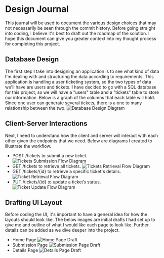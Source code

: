 # Design Journal
This journal will be used to document the various design choices that may not necessarily be seen through the commit history. Before going straight into coding, I believe it's best to draft out the roadmap of the solution. I hope this document can give you greater context into my thought process for completing this project.

## Database Design
The first step I take into designing an application is to see what kind of data I'm dealing with and structuring the data according to requirements.
This application is handling a user ticketing system, so the two types of data we'll have are users and tickets. I have decided to go with a SQL database for this project, so we will have a "users" table and a "tickets" table to store our information. Below is a graph of the columns that each table will hold. Since one user can generate several tickets, there is a one to many relationship between the two.
![Database Design Diagram](https://github.com/brandonpacol/Reliant-Support-Center/blob/main/designs/assets/01-Database-Design.png)

## Client-Server Interactions
Next, I need to understand how the client and server will interact with each other given the endpoints that we need. Below are diagrams I created to illustrate the workflow.

- POST /tickets to submit a new ticket.
![Tickets Submission Flow Diagram](https://github.com/brandonpacol/Reliant-Support-Center/blob/main/designs/assets/02-Ticket-Submission-Flow.png)
- GET /tickets to retrieve all tickets.
![Tickets Retrieval Flow Diagram](https://github.com/brandonpacol/Reliant-Support-Center/blob/main/designs/assets/03-Tickets-Retrieval-Flow.png)
- GET /tickets/{id} to retrieve a specific ticket's details.
![Ticket Retrieval Flow Diagram](https://github.com/brandonpacol/Reliant-Support-Center/blob/main/designs/assets/04-Ticket-Retrieval-Flow.png)
- PUT /tickets/{id} to update a ticket’s status.
![Ticket Update Flow Diagram](https://github.com/brandonpacol/Reliant-Support-Center/blob/main/designs/assets/05-Ticket-Update-Flow.png)

## Drafting UI Layout
Before coding the UI, it's important to have a general idea for how the layouts should look like. The below images are initial drafts I had set up to give me and outline of what I would like each page to look like. Further details can be added as we dive deeper into the project.

- Home Page
![Home Page Draft](https://github.com/brandonpacol/Reliant-Support-Center/blob/main/designs/assets/06-Home-Page-Draft.png)
- Submission Page
![Submission Page Draft](https://github.com/brandonpacol/Reliant-Support-Center/blob/main/designs/assets/07-Submission-Page-Draft.png)
- Details Page
![Details Page Draft](https://github.com/brandonpacol/Reliant-Support-Center/blob/main/designs/assets/08-Details-Page-Draft.png)